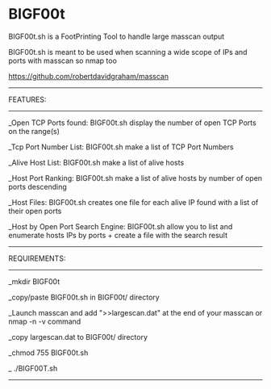 # BIGF00t
BIGF00t.sh is a FootPrinting Tool to handle large masscan output


BIGF00t.sh is meant to be used when scanning a wide scope of IPs and ports with masscan so nmap too


https://github.com/robertdavidgraham/masscan

----------

FEATURES:

----------
_Open TCP Ports found: BIGF00t.sh display the number of open TCP Ports on the range(s)

_Tcp Port Number List: BIGF00t.sh make a list of TCP Port Numbers

_Alive Host List: BIGF00t.sh make a list of alive hosts

_Host Port Ranking: BIGF00t.sh make a list of alive hosts by number of open ports descending

_Host Files: BIGF00t.sh creates one file for each alive IP found with a list of their open ports

_Host by Open Port Search Engine: BIGF00t.sh allow you to list and enumerate hosts IPs by ports + create a file with the search result

------------

REQUIREMENTS:

--------------
_mkdir BIGF00t

_copy/paste BIGF00t.sh in BIGF00t/ directory

_Launch masscan and add ">>largescan.dat" at the end of your masscan or nmap -n -v command

_copy largescan.dat to BIGF00t/ directory

_chmod 755 BIGF00t.sh

_ ./BIGF00T.sh

-------------------
